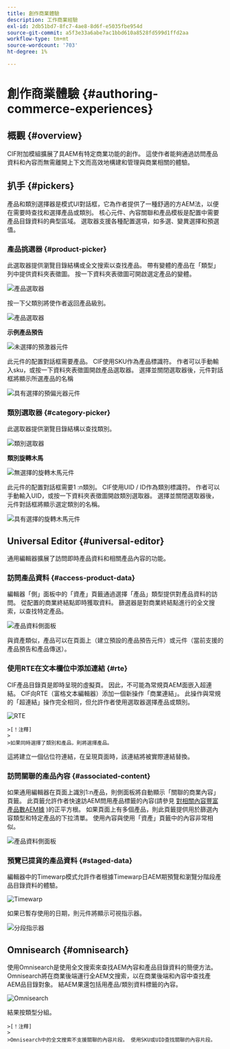 ```yaml
---
title: 創作商業體驗
description: 工作商業經驗
exl-id: 2db51bd7-8fc7-4ae8-8d6f-e5035fbe954d
source-git-commit: a5f3e33a6abe7ac1bbd610a8528fd599d1ffd2aa
workflow-type: tm+mt
source-wordcount: '703'
ht-degree: 1%

---
```


# 創作商業體驗 {#authoring-commerce-experiences}

## 概觀 {#overview}

CIF附加模組擴展了具AEM有特定商業功能的創作。 這使作者能夠通過訪問產品資料和內容而無需離開上下文而高效地構建和管理與商業相關的體驗。

## 扒手 {#pickers}

產品和類別選擇器是模式UI對話框，它為作者提供了一種舒適的方AEM法，以便在需要時查找和選擇產品或類別。 核心元件、內容關聯和產品模板是配置中需要產品目錄資料的典型區域。 選取器支援各種配置選項，如多選、變異選擇和預選值。

### 產品挑選器 {#product-picker}

此選取器提供瀏覽目錄結構或全文搜索以查找產品。 帶有變體的產品在「類型」列中提供資料夾表徵圖。 按一下資料夾表徵圖可開啟選定產品的變體。

![產品選取器](/help/commerce/cif/assets/authoring/product-picker.png)

按一下父類別將使作者返回產品級別。

![產品選取器](/help/commerce/cif/assets/authoring/product-picker-variation.png)

**示例產品預告**

![未選擇的預激器元件](/help/commerce/cif/assets/authoring/teaser_component_without_selection.png)

此元件的配置對話框需要產品。 CIF使用SKU作為產品標識符。 作者可以手動輸入sku，或按一下資料夾表徵圖開啟產品選取器。 選擇並關閉選取器後，元件對話框將顯示所選產品的名稱

![具有選擇的預偏光器元件](/help/commerce/cif/assets/authoring/teaser_component_with_selection.png)

### 類別選取器 {#category-picker}

此選取器提供瀏覽目錄結構以查找類別。

![類別選取器](/help/commerce/cif/assets/authoring/category-picker.png)

**類別旋轉木馬**

![無選擇的旋轉木馬元件](/help/commerce/cif/assets/authoring/carousel_component_without_selection.png)

此元件的配置對話框需要1 :n類別。 CIF使用UID / ID作為類別標識符。 作者可以手動輸入UID，或按一下資料夾表徵圖開啟類別選取器。 選擇並關閉選取器後，元件對話框將顯示選定類別的名稱。

![具有選擇的旋轉木馬元件](/help/commerce/cif/assets/authoring/carousel_component_with_selection.png)

## Universal Editor {#universal-editor}

通用編輯器擴展了訪問即時產品資料和相關產品內容的功能。

### 訪問產品資料 {#access-product-data}

編輯器「側」面板中的「資產」頁籤通過選擇「產品」類型提供對產品資料的訪問。 從配置的商業終結點即時獲取資料。 篩選器是對商業終結點進行的全文搜索，以查找特定產品。

![產品資料側面板](/help/commerce/cif/assets/authoring/products-side-panel.png)

與資產類似，產品可以在頁面上（建立預設的產品預告元件）或元件（當前支援的產品預告和產品傳送）。

### 使用RTE在文本欄位中添加連結 {#rte}

CIF產品目錄頁是即時呈現的虛擬頁。 因此，不可能為常規頁AEM面嵌入超連結。 CIF向RTE（富格文本編輯器）添加一個新操作「商業連結」。 此操作與常規的「超連結」操作完全相同，但允許作者使用選取器選擇產品或類別。

![RTE](/help/commerce/cif/assets/authoring/RTE.png)

    >[！注釋]
    >
    >如果同時選擇了類別和產品，則將選擇產品。

這將建立一個佔位符連結，在呈現頁面時，該連結將被實際連結替換。

### 訪問關聯的產品內容 {#associated-content}

如果通用編輯器在頁面上識別1:n產品，則側面板將自動顯示「關聯的商業內容」頁籤。 此頁籤允許作者快速訪AEM問用產品標籤的內容(請參見 [對相關內容豐富產品數AEM據](./enrich-product-associated-content.md) )的正平方根。 如果頁面上有多個產品，則此頁籤提供用於篩選內容類型和特定產品的下拉清單。 使用內容與使用「資產」頁籤中的內容非常相似。

![產品資料側面板](/help/commerce/cif/assets/authoring/associated-commerce-content-tab.png)

### 預覽已提貨的產品資料 {#staged-data}

編輯器中的Timewarp模式允許作者根據Timewarp日AEM期預覽和瀏覽分階段產品目錄資料的體驗。

![Timewarp](/help/commerce/cif/assets/authoring/timewarp.png)

如果已暫存使用的日期，則元件將顯示可視指示器。

![分段指示器](/help/commerce/cif/assets/authoring/staged-indicator.png)

## Omnisearch {#omnisearch}

使用Omnisearch是使用全文搜索來查找AEM內容和產品目錄資料的簡便方法。 Omnisearch將在商業後端運行全AEM文搜索，以在商業後端和內容中查找產AEM品目錄對象。 結AEM果還包括用產品/類別資料標籤的內容。

![Omnisearch](/help/commerce/cif/assets/authoring/omnisearch.png)

結果按類型分組。

    >[！注釋]
    >
    >Omnisearch中的全文搜索不支援關聯的內容片段。 使用SKU或UID查找關聯的內容片段。
